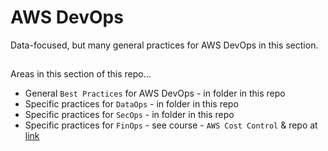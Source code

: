 # AWS DevOps

Data-focused, but many general practices for AWS DevOps in this section.

## 

Areas in this section of this repo...  

- General `Best Practices` for AWS DevOps - in folder in this repo
- Specific practices for `DataOps` - in folder in this repo
- Specific practices for `SecOps` - in folder in this repo
- Specific practices for `FinOps` - see course - `AWS Cost Control` & repo at [link](https://github.com/lynnlangit/aws-cost-control)


